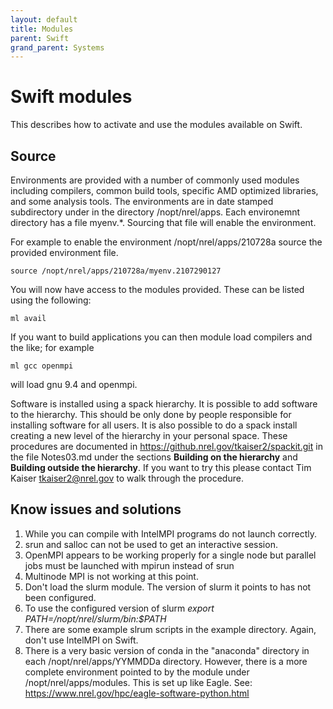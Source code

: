 ```yaml
---
layout: default
title: Modules
parent: Swift
grand_parent: Systems
---
```


# Swift modules
This describes how to activate and use the modules available on Swift. 

## Source 
Environments are provided with a number of commonly used modules including compilers, common build tools, specific AMD optimized libraries, and some analysis tools. The environments are in date stamped subdirectory under in the directory /nopt/nrel/apps.  Each environemnt directory has a file myenv.\*.   Sourcing that file will enable the environment.

For example to enable the environment /nopt/nrel/apps/210728a source the provided environment file. 

```
source /nopt/nrel/apps/210728a/myenv.2107290127
```

You will now have access to the modules provided. These can be listed using the following: 

```
ml avail 
```

If you want to build applications you can then module load compilers and the like; for example

```
ml gcc openmpi
```

will load gnu 9.4 and openmpi.

Software is installed using a spack hierarchy. It is possible to add software to the hierarchy.  This should be only done by people responsible for installing software for 
all users.  It is also possible to do a spack install creating a new level of the hierarchy in your personal space.  These procedures are documented in https://github.nrel.gov/tkaiser2/spackit.git in the file Notes03.md under the sections **Building on the hierarchy** and **Building outside the hierarchy**.  If you want to try this please contact Tim Kaiser tkaiser2@nrel.gov to walk through the procedure.



## Know issues and solutions
1. While you can compile with IntelMPI programs do not launch correctly.
1. srun and salloc can not be used to get an interactive session.
1. OpenMPI appears to be working properly for a single node but parallel jobs must be launched with mpirun instead of srun
1. Multinode MPI is not working at this point.
1. Don't load the slurm module.  The version of slurm it points to has not been configured.
1. To use the configured version of slurm *export PATH=/nopt/nrel/slurm/bin:$PATH*
1. There are some example slrum scripts in the example directory.  Again, don't use IntelMPI on Swift.
1. There is a very basic version of conda in the "anaconda" directory in each  /nopt/nrel/apps/YYMMDDa directory. However, there is a more complete environment pointed to by the module under /nopt/nrel/apps/modules. This is set up like Eagle.  See: https://www.nrel.gov/hpc/eagle-software-python.html


